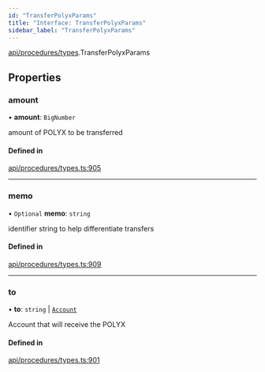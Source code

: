 ```yaml
---
id: "TransferPolyxParams"
title: "Interface: TransferPolyxParams"
sidebar_label: "TransferPolyxParams"
---
```


[api/procedures/types](../../../../../modules/API/Procedures/Types/Types.md).TransferPolyxParams

## Properties

### amount

• **amount**: `BigNumber`

amount of POLYX to be transferred

#### Defined in

[api/procedures/types.ts:905](https://github.com/PolymeshAssociation/polymesh-sdk/blob/8a9158669/src/api/procedures/types.ts#L905)

___

### memo

• `Optional` **memo**: `string`

identifier string to help differentiate transfers

#### Defined in

[api/procedures/types.ts:909](https://github.com/PolymeshAssociation/polymesh-sdk/blob/8a9158669/src/api/procedures/types.ts#L909)

___

### to

• **to**: `string` \| [`Account`](../../../../../classes/API/Entities/Account/Account.md)

Account that will receive the POLYX

#### Defined in

[api/procedures/types.ts:901](https://github.com/PolymeshAssociation/polymesh-sdk/blob/8a9158669/src/api/procedures/types.ts#L901)
